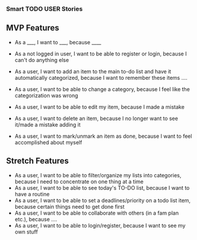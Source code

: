 ### Smart TODO USER Stories


## MVP Features
* As a ___, I want to ___, because ____
* As a not logged in user, I want to be able to register or login, because I can't do anything else
* As a user, I want to add an item to the main to-do list and have it automatically categorized, because I want to remember these items ....  
* As a user, I want to be able to change a category, because I feel like the categorization was wrong

* As a user, I want to be able to edit my item, because I made a mistake
* As a user, I want to delete an item, because I no longer want to see it/made a mistake adding it
* As a user, I want to mark/unmark an item as done, because I want to feel accomplished about myself



## Stretch Features
* As a user, I want to be able to filter/organize my lists into categories, because I need to concentrate on one thing at a time 
* As a user, I want to be able to see today's TO-DO list, because I want to have a routine
* As a user, I want to be able to set a deadlines/priority on a todo list item, because certain things need to get done first 
* As a user, I want to be able to collaborate with others (in a fam plan etc.), because ....
* As a user, I want to be able to login/register, because I want to see my own stuff




